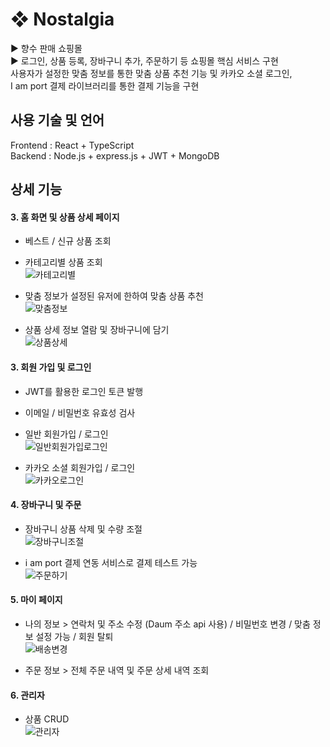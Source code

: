 # ❖ Nostalgia  
▶︎ 향수 판매 쇼핑몰  
▶︎ 로그인, 상품 등록, 장바구니 추가, 주문하기 등 쇼핑몰 핵심 서비스 구현  
사용자가 설정한 맞춤 정보를 통한 맞춤 상품 추천 기능 및 카카오 소셜 로그인,  
I am port 결제 라이브러리를 통한 결제 기능을 구현  







## 사용 기술 및 언어  
Frontend : React + TypeScript  
Backend : Node.js + express.js + JWT + MongoDB  







## 상세 기능  
#### 3. 홈 화면 및 상품 상세 페이지  
- 베스트 / 신규 상품 조회    


- 카테고리별 상품 조회  
![카테고리별](https://github.com/haesol0414/Nostalgia/assets/86980317/4bc6b7a6-1cd1-4178-b95f-a0cd1dd2a4c5)  



- 맞춤 정보가 설정된 유저에 한하여 맞춤 상품 추천  
![맞춤정보](https://github.com/haesol0414/Nostalgia/assets/86980317/b33c8c65-7275-414b-8fb4-c8acde16265f)  



- 상품 상세 정보 열람 및 장바구니에 담기  
![상품상세](https://github.com/haesol0414/Nostalgia/assets/86980317/e2556479-45b0-4eec-8fbc-1a06505a7d73)  




#### 3. 회원 가입 및 로그인
- JWT를 활용한 로그인 토큰 발행  
- 이메일 / 비밀번호 유효성 검사  
- 일반 회원가입 / 로그인  
![일반회원가입로그인](https://github.com/haesol0414/Nostalgia/assets/86980317/ef88db98-1e7d-4254-83d0-515b95fe7610)  



- 카카오 소셜 회원가입 / 로그인  
![카카오로그인](https://github.com/haesol0414/Nostalgia/assets/86980317/bdd216aa-5c08-410b-aa5e-c963613e5e29)  



 
#### 4. 장바구니 및 주문  
- 장바구니 상품 삭제 및 수량 조절  
![장바구니조절](https://github.com/haesol0414/Nostalgia/assets/86980317/f1a58a3e-4549-4767-92d4-ef8a9a809fd8)  


- i am port 결제 연동 서비스로 결제 테스트 가능   
![주문하기](https://github.com/haesol0414/Nostalgia/assets/86980317/cf550dad-e171-454a-90a1-7b7951f15a11)  




#### 5. 마이 페이지  

- 나의 정보 > 연락처 및 주소 수정 (Daum 주소 api 사용) / 비밀번호 변경 / 맞춤 정보 설정 가능 / 회원 탈퇴  
![배송변경](https://github.com/haesol0414/Nostalgia/assets/86980317/bffa5be9-15ee-4c21-82c8-cfc3587b8beb)  


- 주문 정보 > 전체 주문 내역 및 주문 상세 내역 조회  




#### 6. 관리자  
- 상품 CRUD  
![관리자](https://github.com/haesol0414/Nostalgia/assets/86980317/5f21f8d4-f0b2-4e77-aac6-16fc12cd4d9e)  







